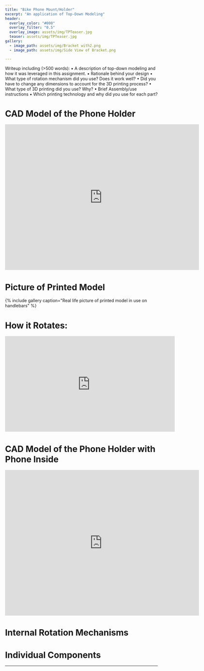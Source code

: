 ```yaml
---
title: "Bike Phone Mount/Holder"
excerpt: "An application of Top-Down Modeling" 
header:
  overlay_color: "#000"
  overlay_filter: "0.5"
  overlay_image: assets/img/TPTeaser.jpg
  teaser: assets/img/TPTeaser.jpg
gallery:
  - image_path: assets/img/Bracket with2.png
  - image_path: assets/img/Side View of Bracket.png

--- 
```


Writeup including (>500 words):
▪ A description of top-down modeling and how it was leveraged in this assignment.
▪ Rationale behind your design
• What type of rotation mechanism did you use? Does it work well?
• Did you have to change any dimensions to account for the 3D
printing process?
• What type of 3D printing did you use? Why?
▪ Brief Assembly/use instructions
▪ Which printing technology and why did you use for each part?

# CAD Model of the Phone Holder

<iframe src="https://vanderbilt643.autodesk360.com/shares/public/SH286ddQT78850c0d8a4e82600be13efa8e4?mode=embed" width="640" height="480" allowfullscreen="true" webkitallowfullscreen="true" mozallowfullscreen="true"  frameborder="0"></iframe>

# Picture of Printed Model
{% include gallery caption="Real life picture of printed model in use on handlebars" %}

# How it Rotates:

<iframe width="560" height="315" 
    src="https://www.youtube.com/embed/45m8hGkdYrw" 
    frameborder="0" 
    allow="accelerometer; autoplay; clipboard-write; encrypted-media; gyroscope; picture-in-picture" 
    allowfullscreen>
</iframe>

# CAD Model of the Phone Holder with Phone Inside

<iframe src="https://vanderbilt643.autodesk360.com/shares/public/SH286ddQT78850c0d8a4e82600be13efa8e4?mode=embed" width="640" height="480" allowfullscreen="true" webkitallowfullscreen="true" mozallowfullscreen="true"  frameborder="0"></iframe>

# Internal Rotation Mechanisms

# Individual Components

---
